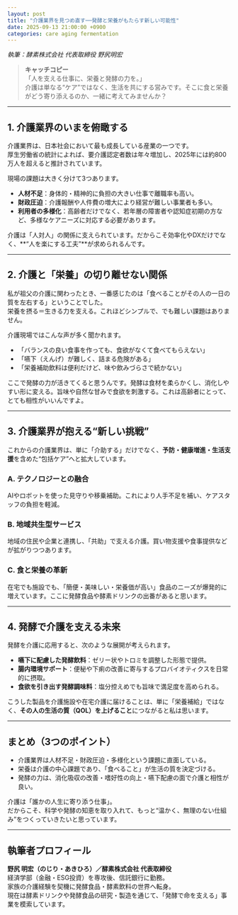 ```yaml
---
layout: post
title: "介護業界を見つめ直す──発酵と栄養がもたらす新しい可能性"
date: 2025-09-13 21:00:00 +0900
categories: care aging fermentation
---
```


*執筆：酵素株式会社 代表取締役 野尻明宏*

> **キャッチコピー**  
> 「人を支える仕事に、栄養と発酵の力を。」  
> 介護は単なる“ケア”ではなく、生活を共にする営みです。そこに食と栄養がどう寄り添えるのか、一緒に考えてみませんか？

---

## 1. 介護業界のいまを俯瞰する

介護業界は、日本社会において最も成長している産業の一つです。  
厚生労働省の統計によれば、要介護認定者数は年々増加し、2025年には約800万人を超えると推計されています。  

現場の課題は大きく分けて3つあります。  

- **人材不足**：身体的・精神的に負担の大きい仕事で離職率も高い。  
- **財政圧迫**：介護報酬や人件費の増大により経営が難しい事業者も多い。  
- **利用者の多様化**：高齢者だけでなく、若年層の障害者や認知症初期の方など、多様なケアニーズに対応する必要があります。  

介護は「人対人」の関係に支えられています。だからこそ効率化やDXだけでなく、**“人を楽にする工夫”**が求められるんです。

---

## 2. 介護と「栄養」の切り離せない関係

私が祖父の介護に関わったとき、一番感じたのは「食べることがその人の一日の質を左右する」ということでした。  
栄養を摂る＝生きる力を支える。これほどシンプルで、でも難しい課題はありません。  

介護現場ではこんな声が多く聞かれます。  

- 「バランスの良い食事を作っても、食欲がなくて食べてもらえない」  
- 「嚥下（えんげ）が難しく、詰まる危険がある」  
- 「栄養補助飲料は便利だけど、味や飲みづらさで続かない」  

ここで発酵の力が活きてくると思うんです。発酵は食材を柔らかくし、消化しやすい形に変える。旨味や自然な甘みで食欲を刺激する。これは高齢者にとって、とても相性がいいんですよ。

---

## 3. 介護業界が抱える“新しい挑戦”

これからの介護業界は、単に「介助する」だけでなく、**予防・健康増進・生活支援**を含めた“包括ケア”へと拡大しています。  

### A. テクノロジーとの融合  
AIやロボットを使った見守りや移乗補助。これにより人手不足を補い、ケアスタッフの負担を軽減。  

### B. 地域共生型サービス  
地域の住民や企業と連携し、「共助」で支える介護。買い物支援や食事提供などが拡がりつつあります。  

### C. 食と栄養の革新  
在宅でも施設でも、「簡便・美味しい・栄養価が高い」食品のニーズが爆発的に増えています。ここに発酵食品や酵素ドリンクの出番があると思います。  

---

## 4. 発酵で介護を支える未来

発酵を介護に応用すると、次のような展開が考えられます。  

- **嚥下に配慮した発酵飲料**：ゼリー状やトロミを調整した形態で提供。  
- **腸内環境サポート**：便秘や下痢の改善に寄与するプロバイオティクスを日常的に摂取。  
- **食欲を引き出す発酵調味料**：塩分控えめでも旨味で満足度を高められる。  

こうした製品を介護施設や在宅介護に届けることは、単に「栄養補給」ではなく、**その人の生活の質（QOL）を上げること**につながると私は思います。

---

## まとめ（3つのポイント）

- 介護業界は人材不足・財政圧迫・多様化という課題に直面している。  
- 栄養は介護の中心課題であり、「食べること」が生活の質を決定づける。  
- 発酵の力は、消化吸収の改善・嗜好性の向上・嚥下配慮の面で介護と相性が良い。  

介護は「誰かの人生に寄り添う仕事」。  
だからこそ、科学や発酵の知恵を取り入れて、もっと“温かく、無理のない仕組み”をつくっていきたいと思っています。

---

## 執筆者プロフィール

**野尻 明宏（のじり・あきひろ）／酵素株式会社 代表取締役**  
経済学部（金融・ESG投資）を専攻後、信託銀行に勤務。  
家族の介護経験を契機に発酵食品・酵素飲料の世界へ転身。  
現在は酵素ドリンクや発酵食品の研究・製造を通じて、「発酵で命を支える」事業を模索しています。  
